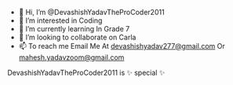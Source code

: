 - 👋 Hi, I’m @DevashishYadavTheProCoder2011
- 👀 I’m interested in Coding
- 🌱 I’m currently learning In Grade 7
- 💞️ I’m looking to collaborate on Carla
- 📫 To reach me Email Me At devashishyadav277@gmail.com Or mahesh.yadavzoom@gmail.com

DevashishYadavTheProCoder2011 is ✨ special ✨ 

